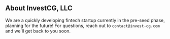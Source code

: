 ## About InvestCG, LLC
We are a quickly developing fintech startup currently in the pre-seed phase, planning for the future! For questions, reach out to `contact@invest-cg.com` and we'll get back to you soon.

